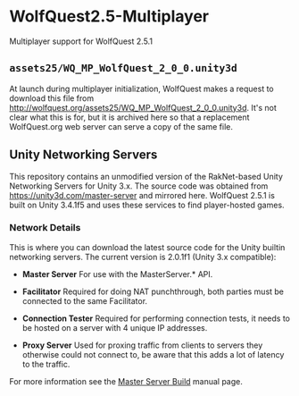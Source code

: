 # WolfQuest2.5-Multiplayer
Multiplayer support for WolfQuest 2.5.1

## `assets25/WQ_MP_WolfQuest_2_0_0.unity3d`
At launch during multiplayer initialization, WolfQuest makes a request to download this file from <http://wolfquest.org/assets25/WQ_MP_WolfQuest_2_0_0.unity3d>.  It's not clear what this is for, but it is archived here so that a replacement WolfQuest.org web server can serve a copy of the same file.

## Unity Networking Servers
This repository contains an unmodified version of the RakNet-based Unity Networking Servers for Unity 3.x.  The source code was obtained from <https://unity3d.com/master-server> and mirrored here.  WolfQuest 2.5.1 is built on Unity 3.4.1f5 and uses these services to find player-hosted games.

### Network Details
This is where you can download the latest source code for the Unity builtin networking servers. The current version is 2.0.1f1 (Unity 3.x compatible):

* **Master Server**
  For use with the MasterServer.* API.

* **Facilitator**
  Required for doing NAT punchthrough, both parties must be connected to the same Facilitator.

* **Connection Tester**
  Required for performing connection tests, it needs to be hosted on a server with 4 unique IP addresses.

* **Proxy Server**
  Used for proxing traffic from clients to servers they otherwise could not connect to, be aware that this adds a lot of latency to the traffic.

For more information see the [Master Server Build](https://docs.unity3d.com/2018.1/Documentation/Manual/net-MasterServer.html) manual page.
